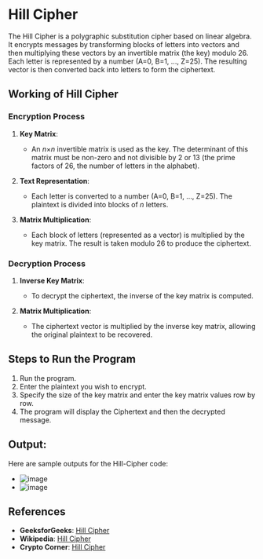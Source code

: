 # Hill Cipher
The Hill Cipher is a polygraphic substitution cipher based on linear algebra. It encrypts messages by transforming blocks of letters into vectors and then multiplying these vectors by an invertible matrix (the key) modulo 26. Each letter is represented by a number (A=0, B=1, ..., Z=25). The resulting vector is then converted back into letters to form the ciphertext.

## Working of Hill Cipher

### Encryption Process

1. **Key Matrix**: 
   - An *n*×*n* invertible matrix is used as the key. The determinant of this matrix must be non-zero and not divisible by 2 or 13 (the prime factors of 26, the number of letters in the alphabet).

2. **Text Representation**: 
   - Each letter is converted to a number (A=0, B=1, ..., Z=25). The plaintext is divided into blocks of *n* letters.

3. **Matrix Multiplication**: 
   - Each block of letters (represented as a vector) is multiplied by the key matrix. The result is taken modulo 26 to produce the ciphertext.

### Decryption Process

1. **Inverse Key Matrix**: 
   - To decrypt the ciphertext, the inverse of the key matrix is computed.

2. **Matrix Multiplication**: 
   - The ciphertext vector is multiplied by the inverse key matrix, allowing the original plaintext to be recovered.

## Steps to Run the Program

1. Run the program.
2. Enter the plaintext you wish to encrypt.
3. Specify the size of the key matrix and enter the key matrix values row by row.
4. The program will display the Ciphertext and then the decrypted message.

## Output:
Here are sample outputs for the Hill-Cipher code:
- ![image](https://github.com/user-attachments/assets/a7816717-e341-4c5e-af9e-8956635e069f)
- ![image](https://github.com/user-attachments/assets/a7456340-7e37-4514-ad0b-f45a4ed0daa1)

## References

- **GeeksforGeeks**: [Hill Cipher](https://www.geeksforgeeks.org/hill-cipher-cryptography/)
- **Wikipedia**: [Hill Cipher](https://en.wikipedia.org/wiki/Hill_cipher)
- **Crypto Corner**: [Hill Cipher](https://cryptocorner.com/hill-cipher)


